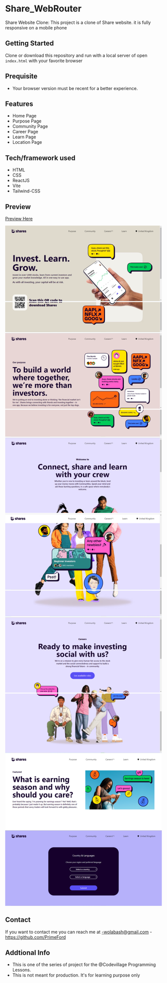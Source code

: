 # Share_WebRouter

Share Website Clone: This project is a clone of Share website. it is fully responsive on a mobile phone

## Getting Started

Clone or download this repository and run with a local server of open `index.html` with your favorite browser

## Prequisite

- Your browser version must be recent for a better experience.

## Features

- Home Page
- Purpose Page
- Community Page
- Career Page
- Learn Page
- Location Page

## Tech/framework used

- HTML
- CSS
- ReactJS
- Vite
- Tailwind-CSS

## Preview

[Preview Here](https://hilarious-daffodil-d9f7b0.netlify.app)

![screenshot](./public/image/snip.png)
![screenshot](./public/image/snip2.png)
![screenshot](./public/image/snip3.png)
![screenshot](./public/image/snip4.png)
![screenshot](./public/image/snip5.png)
![screenshot](./public/image/snip6.png)
![screenshot](./public/image/snip7.png)
![screenshot](./public/image/snip8.png)
![screenshot](./public/image/snip9.png)
![screenshot](./public/image/snip10.png)
![screenshot](./public/image/snip11.png)

## Contact

If you want to contact me you can reach me at
-wolabash@gmail.com -https://github.com/PrimeFord

## Addtional Info

- This is one of the series of project for the @Codevillage Programming Lessons.
- This is not meant for production. It's for learning purpose only
